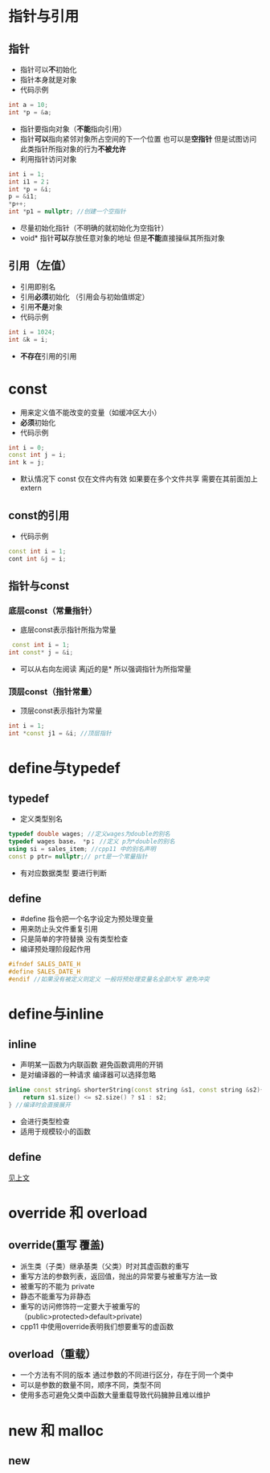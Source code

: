 # 指针与引用
## 指针
* 指针可以**不**初始化
* 指针本身就是对象
* 代码示例
```cpp
int a = 10;
int *p = &a;
```
* 指针要指向对象（**不能**指向引用）
* 指针**可以**指向紧邻对象所占空间的下一个位置 也可以是**空指针** 但是试图访问此类指针所指对象的行为**不被允许**
* 利用指针访问对象
```cpp
int i = 1;
int i1 = 2；
int *p = &i;
p = &i1;
*p++;
int *p1 = nullptr; //创建一个空指针
```
* 尽量初始化指针（不明确的就初始化为空指针）
* void* 指针**可以**存放任意对象的地址 但是**不能**直接操纵其所指对象
## 引用（左值）
* 引用即别名
* 引用**必须**初始化 （引用会与初始值绑定）
* 引用**不是**对象 
* 代码示例
```cpp
int i = 1024;
int &k = i;
```
* **不存在**引用的引用
# const
* 用来定义值不能改变的变量（如缓冲区大小）
* **必须**初始化  
* 代码示例
```cpp
int i = 0;
const int j = i;
int k = j;
```
* 默认情况下 const 仅在文件内有效 如果要在多个文件共享 需要在其前面加上 extern
## const的引用 
* 代码示例
```cpp
const int i = 1;
cont int &j = i;
```
## 指针与const
### 底层const（常量指针）
* 底层const表示指针所指为常量
```cpp
 const int i = 1;
int const* j = &i;
```
* 可以从右向左阅读 离j近的是* 所以强调指针为所指常量 
### 顶层const（指针常量）
* 顶层const表示指针为常量
```cpp
int i = 1;
int *const j1 = &i; //顶层指针
```
# define与typedef
## typedef
* 定义类型别名
```cpp
typedef double wages; //定义wages为double的别名
typedef wages base， *p； //定义 p为*double的别名
using si = sales_item; //cpp11 中的别名声明
const p ptr= nullptr;// prt是一个常量指针
```
* 有对应数据类型 要进行判断
## define
* #define 指令把一个名字设定为预处理变量
* 用来防止头文件重复引用
* 只是简单的字符替换 没有类型检查
* 编译预处理阶段起作用
```cpp
#ifndef SALES_DATE_H
#define SALES_DATE_H
#endif //如果没有被定义则定义 一般将预处理变量名全部大写 避免冲突
```
# define与inline
## inline
* 声明某一函数为内联函数 避免函数调用的开销 
* 是对编译器的一种请求  编译器可以选择忽略
```cpp
inline const string& shorterString(const string &s1, const string &s2){
    return s1.size() <= s2.size() ? s1 : s2;
} //编译时会直接展开
```
* 会进行类型检查
* 适用于规模较小的函数
## define
[见上文](基础知识.md#define)
# override 和 overload
## override(重写 覆盖)
* 派生类（子类）继承基类（父类）时对其虚函数的重写
* 重写方法的参数列表，返回值，抛出的异常要与被重写方法一致
* 被重写的不能为 private
* 静态不能重写为非静态
* 重写的访问修饰符一定要大于被重写的（public>protected>default>private)
* cpp11 中使用override表明我们想要重写的虚函数
## overload（重载）
* 一个方法有不同的版本 通过参数的不同进行区分，存在于同一个类中
* 可以是参数的数量不同，顺序不同，类型不同
* 使用多态可避免父类中函数大量重载导致代码臃肿且难以维护
# new 和 malloc
## new 


